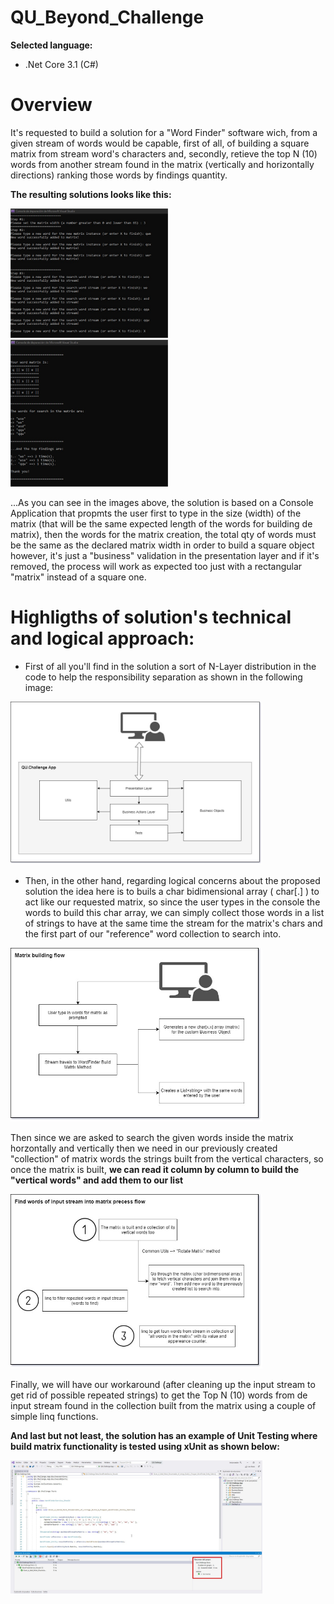# QU_Beyond_Challenge

**Selected language:**

- .Net Core 3.1 (C#)

# Overview

It's requested to build a solution for a "Word Finder" software wich, from a given stream of words would be capable, first of all, of building a square matrix from stream word's characters and, secondly, retieve the top N (10) words from another stream found in the matrix (vertically and horizontally directions) ranking those words by findings quantity.

**The resulting solutions looks like this:**

<img src="Img/consoleApp1.jpg" width="50%"  />
<img src="Img/consoleApp2.jpg" width="50%"  />

...As you can see in the images above, the solution is based on a Console Application that propmts the user first to type in the size (width) of the matrix (that will be the same expected length of the words for building de matrix), then the words for the matrix creation, the total qty of words must be the same as the declared matrix width in order to build a square object however, it's just a "business" validation in the presentation layer and if it's removed, the process will work as expected too just with a rectangular "matrix" instead of a square one.

# Highligths of solution's technical and logical approach:

- First of all you'll find in the solution a sort of N-Layer distribution in the code to help the responsibility separation as shown in the following image:

<img src="Img/img_qu_challenge.jpg" width="80%"  />

- Then, in the other hand, regarding logical concerns about the proposed solution the idea here is to buils a char bidimensional array ( char[.] ) to act like our requested matrix, so since the user types in the console the words to build this char array, we can simply collect those words in a list of strings to have at the same time the stream for the matrix's chars and the first part of our "reference" word collection to search into.

<img src="Img/img_qu_challenge_2.jpg" width="80%"  />

Then since we are asked to search the given words inside the matrix horzontally and vertically then we need in our previously created "collection" of matrix words the strings built from the vertical characters, so once the matrix is built, **we can read it column by column to build the "vertical words" and add them to our list**

<img src="Img/img_qu_challenge_3.jpg" width="80%"  />

Finally, we will have our workaround (after cleaning up the input stream to get rid of possible repeated strings) to get the Top N (10) words from de input stream found in the collection built from the matrix using a couple of simple linq functions.

**And last but not least, the solution has an example of Unit Testing where build matrix functionality is tested using xUnit as shown below:**

<img src="Img/img_qu_challenge_4.jpg" width="80%"  />


